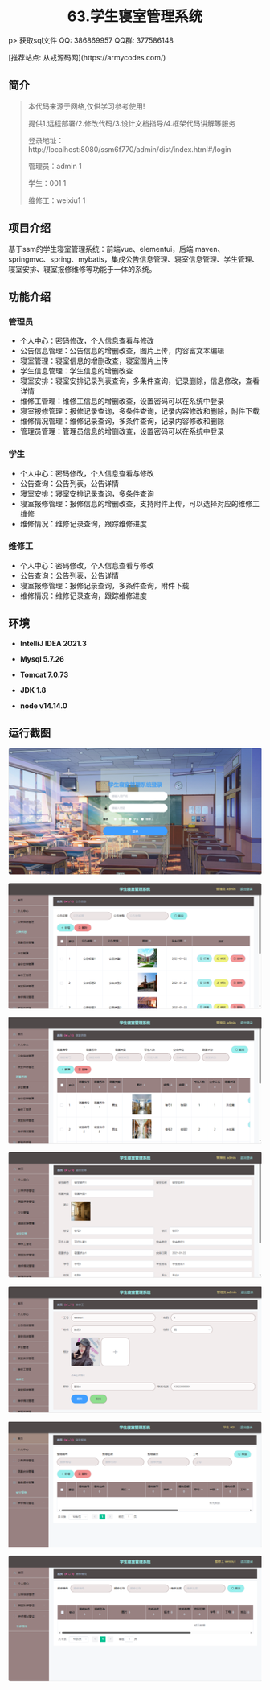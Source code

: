 <p><h1 align="center">63.学生寝室管理系统</h1></p>

p> 获取sql文件 QQ: 386869957 QQ群: 377586148 </p>
<p> [推荐站点: 从戎源码网](https://armycodes.com/) </p>

## 简介

> 本代码来源于网络,仅供学习参考使用!
>
> 提供1.远程部署/2.修改代码/3.设计文档指导/4.框架代码讲解等服务
> 
> 登录地址：http://localhost:8080/ssm6f770/admin/dist/index.html#/login
> 
> 管理员：admin 1
> 
> 学生：001 1
> 
> 维修工：weixiu1 1
>

## 项目介绍
基于ssm的学生寝室管理系统：前端vue、elementui，后端 maven、springmvc、spring、mybatis，集成公告信息管理、寝室信息管理、学生管理、寝室安排、寝室报修维修等功能于一体的系统。

## 功能介绍

### 管理员

- 个人中心：密码修改，个人信息查看与修改
- 公告信息管理：公告信息的增删改查，图片上传，内容富文本编辑
- 寝室管理：寝室信息的增删改查，寝室图片上传
- 学生信息管理：学生信息的增删改查
- 寝室安排：寝室安排记录列表查询，多条件查询，记录删除，信息修改，查看详情
- 维修工管理：维修工信息的增删改查，设置密码可以在系统中登录
- 寝室报修管理：报修记录查询，多条件查询，记录内容修改和删除，附件下载
- 维修情况管理：维修记录查询，多条件查询，记录内容修改和删除
- 管理员管理：管理员信息的增删改查，设置密码可以在系统中登录

### 学生

- 个人中心：密码修改，个人信息查看与修改
- 公告查询：公告列表，公告详情
- 寝室安排：寝室安排记录查询，多条件查询
- 寝室报修管理：报修信息的增删改查，支持附件上传，可以选择对应的维修工维修
- 维修情况：维修记录查询，跟踪维修进度

### 维修工

- 个人中心：密码修改，个人信息查看与修改
- 公告查询：公告列表，公告详情
- 寝室报修管理：报修记录查询，多条件查询，附件下载
- 维修情况：维修记录查询，跟踪维修进度

## 环境

- <b>IntelliJ IDEA 2021.3</b>

- <b>Mysql 5.7.26</b>

- <b>Tomcat 7.0.73</b>

- <b>JDK 1.8</b>

- <b>node v14.14.0</b>


## 运行截图
![](screenshot/1.png)

![](screenshot/2.png)

![](screenshot/3.png)

![](screenshot/4.png)

![](screenshot/5.png)

![](screenshot/6.png)

![](screenshot/7.png)